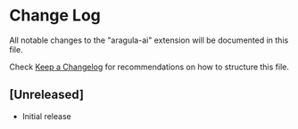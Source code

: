 # Change Log

All notable changes to the "aragula-ai" extension will be documented in this file.

Check [Keep a Changelog](http://keepachangelog.com/) for recommendations on how to structure this file.

## [Unreleased]

- Initial release